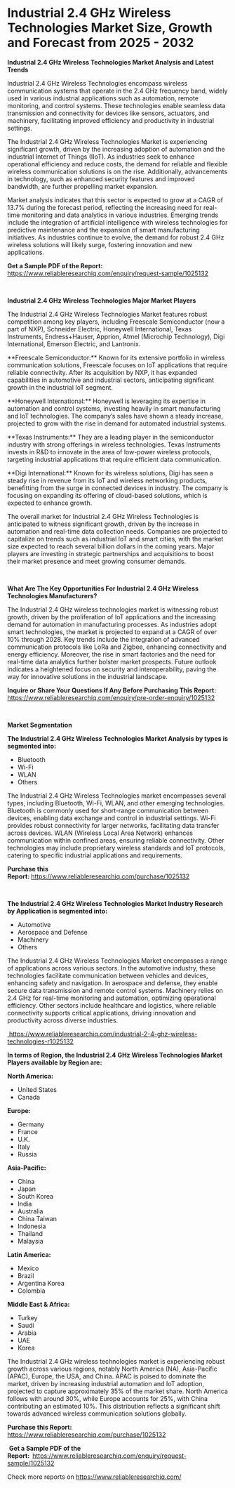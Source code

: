 <p><h1>Industrial 2.4 GHz Wireless Technologies Market Size, Growth and Forecast from 2025 - 2032</h1></p><p><strong>Industrial 2.4 GHz Wireless Technologies Market Analysis and Latest Trends</strong></p>
<p><p>Industrial 2.4 GHz Wireless Technologies encompass wireless communication systems that operate in the 2.4 GHz frequency band, widely used in various industrial applications such as automation, remote monitoring, and control systems. These technologies enable seamless data transmission and connectivity for devices like sensors, actuators, and machinery, facilitating improved efficiency and productivity in industrial settings.</p><p>The Industrial 2.4 GHz Wireless Technologies Market is experiencing significant growth, driven by the increasing adoption of automation and the industrial Internet of Things (IIoT). As industries seek to enhance operational efficiency and reduce costs, the demand for reliable and flexible wireless communication solutions is on the rise. Additionally, advancements in technology, such as enhanced security features and improved bandwidth, are further propelling market expansion.</p><p>Market analysis indicates that this sector is expected to grow at a CAGR of 13.7% during the forecast period, reflecting the increasing need for real-time monitoring and data analytics in various industries. Emerging trends include the integration of artificial intelligence with wireless technologies for predictive maintenance and the expansion of smart manufacturing initiatives. As industries continue to evolve, the demand for robust 2.4 GHz wireless solutions will likely surge, fostering innovation and new applications.</p></p>
<p><strong>Get a Sample PDF of the Report:&nbsp;</strong> <a href="https://www.reliableresearchiq.com/enquiry/request-sample/1025132?utm_campaign=3130&utm_medium=2&utm_source=Github&utm_content=ia&utm_term=08042025&utm_id=industrial-24-ghz-wireless-technologies">https://www.reliableresearchiq.com/enquiry/request-sample/1025132</a></p>
<p>&nbsp;</p>
<p><strong>Industrial 2.4 GHz Wireless Technologies Major Market Players</strong></p>
<p><p>The Industrial 2.4 GHz Wireless Technologies Market features robust competition among key players, including Freescale Semiconductor (now a part of NXP), Schneider Electric, Honeywell International, Texas Instruments, Endress+Hauser, Apprion, Atmel (Microchip Technology), Digi International, Emerson Electric, and Lantronix. </p><p>**Freescale Semiconductor:** Known for its extensive portfolio in wireless communication solutions, Freescale focuses on IoT applications that require reliable connectivity. After its acquisition by NXP, it has expanded capabilities in automotive and industrial sectors, anticipating significant growth in the industrial IoT segment.</p><p>**Honeywell International:** Honeywell is leveraging its expertise in automation and control systems, investing heavily in smart manufacturing and IoT technologies. The company’s sales have shown a steady increase, projected to grow with the rise in demand for automated industrial systems.</p><p>**Texas Instruments:** They are a leading player in the semiconductor industry with strong offerings in wireless technologies. Texas Instruments invests in R&D to innovate in the area of low-power wireless protocols, targeting industrial applications that require efficient data communication.</p><p>**Digi International:** Known for its wireless solutions, Digi has seen a steady rise in revenue from its IoT and wireless networking products, benefitting from the surge in connected devices in industry. The company is focusing on expanding its offering of cloud-based solutions, which is expected to enhance growth.</p><p>The overall market for Industrial 2.4 GHz Wireless Technologies is anticipated to witness significant growth, driven by the increase in automation and real-time data collection needs. Companies are projected to capitalize on trends such as industrial IoT and smart cities, with the market size expected to reach several billion dollars in the coming years. Major players are investing in strategic partnerships and acquisitions to boost their market presence and meet growing consumer demands.</p></p>
<p>&nbsp;</p>
<p><strong>What Are The Key Opportunities For Industrial 2.4 GHz Wireless Technologies Manufacturers?</strong></p>
<p><p>The Industrial 2.4 GHz wireless technologies market is witnessing robust growth, driven by the proliferation of IoT applications and the increasing demand for automation in manufacturing processes. As industries adopt smart technologies, the market is projected to expand at a CAGR of over 10% through 2028. Key trends include the integration of advanced communication protocols like LoRa and Zigbee, enhancing connectivity and energy efficiency. Moreover, the rise in smart factories and the need for real-time data analytics further bolster market prospects. Future outlook indicates a heightened focus on security and interoperability, paving the way for innovative solutions in the industrial landscape.</p></p>
<p><strong>Inquire or Share Your Questions If Any Before Purchasing This Report:</strong> <a href="https://www.reliableresearchiq.com/enquiry/pre-order-enquiry/1025132?utm_campaign=3130&utm_medium=2&utm_source=Github&utm_content=ia&utm_term=08042025&utm_id=industrial-24-ghz-wireless-technologies">https://www.reliableresearchiq.com/enquiry/pre-order-enquiry/1025132</a></p>
<p>&nbsp;</p>
<p><strong>Market Segmentation</strong></p>
<p><strong>The Industrial 2.4 GHz Wireless Technologies Market Analysis by types is segmented into:</strong></p>
<p><ul><li>Bluetooth</li><li>Wi-Fi</li><li>WLAN</li><li>Others</li></ul></p>
<p><p>The Industrial 2.4 GHz Wireless Technologies market encompasses several types, including Bluetooth, Wi-Fi, WLAN, and other emerging technologies. Bluetooth is commonly used for short-range communication between devices, enabling data exchange and control in industrial settings. Wi-Fi provides robust connectivity for larger networks, facilitating data transfer across devices. WLAN (Wireless Local Area Network) enhances communication within confined areas, ensuring reliable connectivity. Other technologies may include proprietary wireless standards and IoT protocols, catering to specific industrial applications and requirements.</p></p>
<p><strong>Purchase this Report:&nbsp;</strong><a href="https://www.reliableresearchiq.com/purchase/1025132?utm_campaign=3130&utm_medium=2&utm_source=Github&utm_content=ia&utm_term=08042025&utm_id=industrial-24-ghz-wireless-technologies">https://www.reliableresearchiq.com/purchase/1025132</a></p>
<p>&nbsp;</p>
<p><strong>The Industrial 2.4 GHz Wireless Technologies Market Industry Research by Application is segmented into:</strong></p>
<p><ul><li>Automotive</li><li>Aerospace and Defense</li><li>Machinery</li><li>Others</li></ul></p>
<p><p>The Industrial 2.4 GHz Wireless Technologies Market encompasses a range of applications across various sectors. In the automotive industry, these technologies facilitate communication between vehicles and devices, enhancing safety and navigation. In aerospace and defense, they enable secure data transmission and remote control systems. Machinery relies on 2.4 GHz for real-time monitoring and automation, optimizing operational efficiency. Other sectors include healthcare and logistics, where reliable connectivity supports critical applications, driving innovation and productivity across diverse industries.</p></p>
<p><a href="https://www.reliableresearchiq.com/industrial-2-4-ghz-wireless-technologies-r1025132?utm_campaign=3130&utm_medium=2&utm_source=Github&utm_content=ia&utm_term=08042025&utm_id=industrial-24-ghz-wireless-technologies">&nbsp;https://www.reliableresearchiq.com/industrial-2-4-ghz-wireless-technologies-r1025132</a></p>
<p><strong>In terms of Region, the Industrial 2.4 GHz Wireless Technologies Market Players available by Region are:</strong></p>
<p>
    <p> <strong> North America: </strong>
        <ul>
            <li>United States</li>
            <li>Canada</li>
        </ul>
        </p> 
    <p> <strong> Europe: </strong>
        <ul>
            <li>Germany</li>
            <li>France</li>
            <li>U.K.</li>
            <li>Italy</li>
            <li>Russia</li>
        </ul>
        </p> 
    <p> <strong> Asia-Pacific: </strong>
        <ul>
            <li>China</li>
            <li>Japan</li>
            <li>South Korea</li>
            <li>India</li>
            <li>Australia</li>
            <li>China Taiwan</li>
            <li>Indonesia</li>
            <li>Thailand</li>
            <li>Malaysia</li>
        </ul>
        </p> 
    <p> <strong> Latin America: </strong>
        <ul>
            <li>Mexico</li>
            <li>Brazil</li>
            <li>Argentina Korea</li>
            <li>Colombia</li>
        </ul>
        </p> 
    <p> <strong> Middle East & Africa: </strong>
        <ul>
            <li>Turkey</li>
            <li>Saudi</li>
            <li>Arabia</li>
            <li>UAE</li>
            <li>Korea</li>
        </ul>
    </p>
    </p>
<p><p>The Industrial 2.4 GHz wireless technologies market is experiencing robust growth across various regions, notably North America (NA), Asia-Pacific (APAC), Europe, the USA, and China. APAC is poised to dominate the market, driven by increasing industrial automation and IoT adoption, projected to capture approximately 35% of the market share. North America follows with around 30%, while Europe accounts for 25%, with China contributing an estimated 10%. This distribution reflects a significant shift towards advanced wireless communication solutions globally.</p></p>
<p><strong>Purchase this Report: </strong><a href="https://www.reliableresearchiq.com/purchase/1025132?utm_campaign=3130&utm_medium=2&utm_source=Github&utm_content=ia&utm_term=08042025&utm_id=industrial-24-ghz-wireless-technologies">https://www.reliableresearchiq.com/purchase/1025132</a></p>
<p>&nbsp;<strong>Get a Sample PDF of the Report:&nbsp;&nbsp;</strong><a href="https://www.reliableresearchiq.com/enquiry/request-sample/1025132?utm_campaign=3130&utm_medium=2&utm_source=Github&utm_content=ia&utm_term=08042025&utm_id=industrial-24-ghz-wireless-technologies">https://www.reliableresearchiq.com/enquiry/request-sample/1025132</a></p>
<p><strong></strong></p>
<p>Check more reports on <a href="https://www.reliableresearchiq.com/?utm_campaign=3130&utm_medium=2&utm_source=Github&utm_content=ia&utm_term=08042025&utm_id=industrial-24-ghz-wireless-technologies">https://www.reliableresearchiq.com/</a></p>